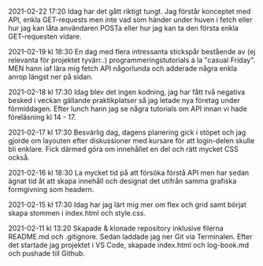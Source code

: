 2021-02-22 17:20
Idag har det gått riktigt tungt. Jag förstår konceptet med API, enkla GET-requests men inte vad som händer under huven i fetch eller hur jag kan låta användaren POSTa eller hur jag kan ta den första enkla GET-requesten vidare. 

2021-02-19 kl 18:30
En dag med flera intressanta stickspår bestående av (ej relevanta för projektet tyvärr..) programmeringstutorials á la "casual Friday". MEN hann iaf lära mig fetch API någorlunda och adderade några enkla anrop längst ner på sidan. 

2021-02-18 kl 17:30
Idag blev det ingen kodning, jag har fått två negativa besked i veckan gällande praktikplatser så jag letade nya företag under förmiddagen. Efter lunch hann jag se några tutorials om API innan vi hade föreläsning kl 14 - 17.

2021-02-17 kl 17:30
Besvärlig dag, dagens planering gick i stöpet och jag gjorde om layouten efter diskussioner med kursare för att login-delen skulle bli enklare. Fick därmed göra om innehållet en del och rätt mycket CSS också.

2021-02-16 kl 18:30
La mycket tid på att försöka förstå API men har sedan ägnat tid åt att skapa innehåll och designat det utifrån samma grafiska formgivning som headern. 

2021-02-15 kl 17:30
Idag har jag lärt mig mer om flex och grid samt börjat skapa stommen i index.html och style.css.

2021-02-11 kl 13:20
Skapade & klonade repository inklusive filerna README.md och .gitignore. Sedan laddade jag ner Git via Terminalen. Efter det startade jag projektet i VS Code, skapade index.html och log-book.md och pushade till Github. 
